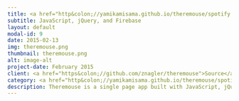 ```yaml
---
title: <a href="http&colon;//yamikamisama.github.io/theremouse/spotify.html">Theremouse</a>
subtitle: JavaScript, jQuery, and Firebase
layout: default
modal-id: 9
date: 2015-02-13
img: theremouse.png
thumbnail: theremouse.png
alt: image-alt
project-date: February 2015
client: <a href="https&colon;//github.com/znagler/theremouse">Source</a>
category: <a href="http&colon;//yamikamisama.github.io/theremouse/spotify.html">Theremouse^</a>
description: Theremouse is a single page app built with JavaScript, jQuery, and Firebase that lets you play the theremin with your mouse while other users join in real time.
---
```

